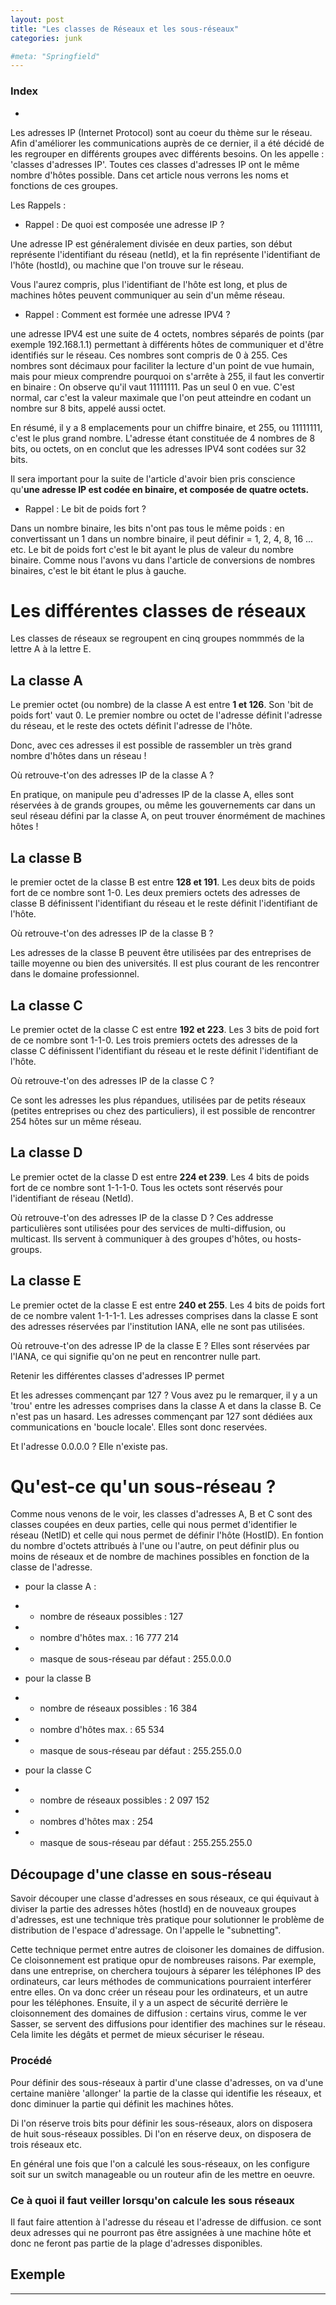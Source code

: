 ```yaml
---
layout: post
title: "Les classes de Réseaux et les sous-réseaux"
categories: junk

#meta: "Springfield"
---
```


### Index 
- [](#)


Les adresses IP (Internet Protocol) sont au coeur du thème sur le réseau. Afin d'améliorer les communications auprès de ce dernier, il a été décidé de les regrouper en différents groupes avec différents besoins. On les appelle : 'classes d'adresses IP'.
Toutes ces classes d'adresses IP ont le même nombre d'hôtes possible. Dans cet article nous verrons les noms et fonctions de ces groupes. 


Les Rappels : 

- Rappel : De quoi est composée une adresse IP ? 

Une adresse IP est généralement divisée en deux parties, son début représente l'identifiant du réseau (netId), et la fin représente l'identifiant de l'hôte (hostId), ou machine que l'on trouve sur le réseau. 

Vous l'aurez compris, plus l'identifiant de l'hôte est long, et plus de machines hôtes peuvent communiquer au sein d'un même réseau. 


- Rappel : Comment est formée une adresse IPV4 ? 

une adresse IPV4 est une suite de 4 octets, nombres séparés de points (par exemple 192.168.1.1) permettant à différents hôtes de communiquer et d'être identifiés sur le réseau. Ces nombres sont compris de 0 à 255. Ces nombres sont décimaux pour faciliter la lecture d'un point de vue humain, mais pour mieux comprendre pourquoi on s'arrête à 255, il faut les convertir en binaire : On observe qu'il vaut 11111111. Pas un seul 0 en vue. C'est normal, car c'est la valeur maximale que l'on peut atteindre en codant un nombre sur 8 bits, appelé aussi octet.

 En résumé, il y a 8 emplacements pour un chiffre binaire, et 255, ou 11111111, c'est le plus grand nombre. L'adresse étant constituée de 4 nombres de 8 bits, ou octets, on en conclut que les adresses IPV4 sont codées sur 32 bits.

Il sera important pour la suite de l'article d'avoir bien pris conscience qu'**une adresse IP est codée en binaire, et composée de quatre octets.**


- Rappel : Le bit de poids fort ? 

Dans un nombre binaire, les bits n'ont pas tous le même poids : en convertissant un 1 dans un nombre binaire, il peut définir = 1, 2, 4, 8, 16 ... etc. Le bit de poids fort c'est le bit ayant le plus de valeur du nombre binaire. Comme nous l'avons vu dans l'article de conversions de nombres binaires, c'est le bit étant le plus à gauche.


# Les différentes classes de réseaux

Les classes de réseaux se regroupent en cinq groupes nommmés de la lettre A à la lettre E. 

## La classe A

Le premier octet (ou nombre) de la classe A est entre **1 et 126**. Son 'bit de poids fort' vaut 0. Le premier nombre ou octet de l'adresse définit l'adresse du réseau, et le reste des octets définit l'adresse de l'hôte. 

Donc, avec ces adresses il est possible de rassembler un très grand nombre d'hôtes dans un réseau ! 

Où retrouve-t'on des adresses IP de la classe A ? 

En pratique, on manipule peu d'adresses IP de la classe A, elles sont réservées à de grands groupes, ou même les gouvernements car dans un seul réseau défini par la classe A, on peut trouver énormément de machines hôtes ! 


## La classe B

le premier octet de la classe B est entre **128 et 191**. Les deux bits de poids fort de ce nombre sont 1-0. Les deux premiers octets des adresses de classe B définissent l'identifiant du réseau et le reste définit l'identifiant de l'hôte. 

Où retrouve-t'on des adresses IP de la classe B ?

Les adresses de la classe B peuvent être utilisées par des entreprises de taille moyenne ou bien des universités. Il est plus courant de les rencontrer dans le domaine professionnel. 

## La classe C 

Le premier octet de la classe C est entre **192 et 223**. Les 3 bits de poid fort de ce nombre sont 1-1-0. Les trois premiers octets des adresses de la classe C définissent l'identifiant du réseau et le reste définit l'identifiant de l'hôte. 

Où retrouve-t'on des adresses IP de la classe C ? 

Ce sont les adresses les plus répandues, utilisées par de petits réseaux (petites entreprises ou chez des particuliers), il est possible de rencontrer 254 hôtes sur un même réseau. 

## La classe D

Le premier octet de la classe D est entre **224 et 239**. Les 4 bits de poids fort de ce nombre sont 1-1-1-0. Tous les octets sont réservés pour l'identifiant de réseau (NetId). 

Où retrouve-t'on des adresses IP de la classe D ? 
Ces addresse particulières sont utilisées pour des services de multi-diffusion, ou multicast. Ils servent à communiquer à des groupes d'hôtes, ou hosts-groups. 

## La classe E

Le premier octet de la classe E est entre **240 et 255**. Les 4 bits de poids fort de ce nombre valent 1-1-1-1. Les adresses comprises dans la classe E sont des adresses réservées par l'institution IANA, elle ne sont pas utilisées. 

Où retrouve-t'on des adresse IP de la classe E ? 
Elles sont réservées par l'IANA, ce qui signifie qu'on ne peut en rencontrer nulle part. 



Retenir les différentes classes d'adresses IP permet


Et les adresses commençant par 127 ? 
Vous avez pu le remarquer, il y a un 'trou' entre les adresses comprises dans la classe A et dans la classe B. Ce n'est pas un hasard. Les adresses commençant par 127 sont dédiées aux communications en 'boucle locale'. Elles sont donc reservées. 

Et l'adresse 0.0.0.0 ? Elle n'existe pas. 


# Qu'est-ce qu'un sous-réseau ? 

Comme nous venons de le voir, les classes d'adresses A, B et C sont des classes coupées en deux parties, celle qui nous permet d'identifier le réseau (NetID) et celle qui nous permet de définir l'hôte (HostID). En fontion du nombre d'octets attribués à l'une ou l'autre, on peut définir plus ou moins de réseaux et de nombre de machines possibles en fonction de la classe de l'adresse. 

- pour la classe A : 
- - nombre de réseaux possibles : 127 
- - nombre d'hôtes max. : 16 777 214 
- - masque de sous-réseau par défaut : 255.0.0.0


- pour la classe B 
- - nombre de réseaux possibles : 16 384
- - nombre d'hôtes max. : 65 534
- - masque de sous-réseau par défaut : 255.255.0.0 

- pour la classe C
- - nombre de réseaux possibles : 2 097 152
- - nombres d'hôtes max : 254
- - masque de sous-réseau par défaut : 255.255.255.0 

## Découpage d'une classe en sous-réseau

Savoir découper une classe d'adresses en sous réseaux, ce qui équivaut à diviser la partie des adresses hôtes (hostId) en de nouveaux groupes d'adresses, est une technique très pratique pour solutionner le problème de distribution de l'espace d'adressage. On l'appelle le "subnetting".

Cette technique permet entre autres de cloisoner les domaines de diffusion. Ce cloisonnement est pratique opur de nombreuses raisons. Par exemple, dans une entreprise, on cherchera toujours à séparer les téléphones IP des ordinateurs, car leurs méthodes de communications pourraient interférer entre elles. On va donc créer un réseau pour les ordinateurs, et un autre pour les téléphones. 
Ensuite, il y a un aspect de sécurité derrière le cloisonnement des domaines de diffusion : certains virus, comme le ver Sasser, se servent des diffusions pour identifier des machines sur le réseau. Cela limite les dégâts et permet de mieux sécuriser le réseau.


### Procédé

Pour définir des sous-réseaux à partir d'une classe d'adresses, on va d'une certaine manière 'allonger' la partie de la classe qui identifie les réseaux, et donc diminuer la partie qui définit les machines hôtes. 

Di l'on réserve trois bits pour définir les sous-réseaux, alors on disposera de huit sous-réseaux possibles. Di l'on en réserve deux, on disposera de trois réseaux etc. 

En général une fois que l'on a calculé les sous-réseaux, on les configure soit sur un switch manageable ou un routeur afin de les mettre en oeuvre. 


### Ce à quoi il faut veiller lorsqu'on calcule les sous réseaux 

Il faut faire attention à l'adresse du réseau et l'adresse de diffusion. ce sont deux adresses qui ne pourront pas être assignées à une machine hôte et donc ne feront pas partie de la plage d'adresses disponibles.

## Exemple 




---
